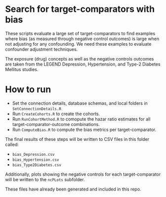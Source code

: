 Search for target-comparators with bias
=======================================

These scripts evaluate a large set of target-comparators to find examples where 
bias (as measured through negative control outcomes) is large when not adjusting
for any confounding. We need these examples to evaluate confounder adjustment 
techniques.

The exposure (drug) concepts as well as the negative controls outcomes are taken
from the LEGEND Depression, Hypertension, and Type-2 Diabetes Mellitus studies.

# How to run

- Set the connection details, database schemas, and local folders in `SetConnectionDetails.R`
- Run `CreateCohorts.R` to create the cohorts.
- Run `RunCohortMethod.R` to comopute the hazar ratio estimates for all target-comparator-outcome combinations.
- Run `ComputeBias.R` to compute the bias metrics per target-comparator.

The final results of these steps will be written to CSV files in this folder called:

- `bias_Depression.csv`
- `bias_Hypertension.csv`
- `bias_Type2Diabetes.csv`

Additionally, plots showing the negative controls for each target-comparator will be written to the `ncPLots` subfolder.

These files have already been generated and included in this repo.
